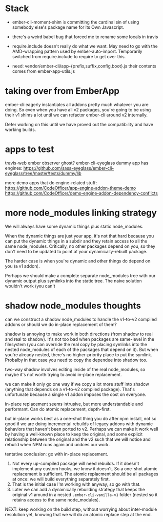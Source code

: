# Stack
 - ember-cli-moment-shim is committing the cardinal sin of using somebody else's package name for its Own Javascript.

 - there's a weird babel bug that forced me to rename some locals in travis

 - require.include doesn't really do what we want. May need to go with the AMD-wrapping pattern used by ember-auto-import. Temporarily switched from require.include to require to get over this.

 - need: vendor/ember-cli/app-{prefix,suffix,config,boot}.js
   their contents comes from ember-app-utils.js

# taking over from EmberApp

ember-cli eagerly instantiates all addons pretty much whatever you are doing. So even when you have all v2 packages, you're going to be using their v1 shims a lot until we can refactor ember-cli around v2 internally.

Defer working on this until we have proved out the compatibility and have working builds.

# apps to test

travis-web
ember observer
ghost?
ember-cli-eyeglass dummy app has engines: https://github.com/sass-eyeglass/ember-cli-eyeglass/tree/master/tests/dummy/lib

more demo apps that do engine-related stuff:
https://github.com/CodeOfficer/app-engine-addon-theme-demo
https://github.com/CodeOfficer/demo-engine-addon-dependency-conflicts

# more node_modules linking strategy

We will always have some dynamic things plus static node_modules.

When the dynamic things are just your app, it's not that hard because you can put the dynamic things in a subdir and they retain access to all the same node_modules. Critically, no other packages depend on you, so they don't need to be updated to point at your dynamically-rebuilt package.

The harder case is when you're dynamic and other things do depend on you (a v1 addon).

Perhaps we should make a complete separate node_modules tree with our dynamic output plus symlinks into the static tree. The naive solution wouldn't work (you can't

# shadow node_modules thoughts

can we construct a shadow node_modules to handle the v1-to-v2 compiled addons or should we do in-place replacement of them?

shadow is annoying to make work in both directions (from shadow to real and real to shadow). It's not too bad when packages are same-level in the filesystem (you can override the real copy by placing symlinks into the nested node_modules of each of the packages that depend on it). But when you're already nested, there's no higher-priority place to put the symlink. Probalby in that case you need to copy the dependee into shadow too.

two-way shadow involves editing inside of the real node_modules, so maybe it's not worth trying to avoid in-place replacement.

we can make it only go one way if we copy a lot more stuff into shadow (anything that depends on a v1-to-v2 compiled package). That's unfortunate because a single v1 addon imposes the cost on everyone.

in-place replacement seems intrusive, but more understandable and performant. Can do atomic replacement, depth-first.

but in-place works best as a one-shot thing you do after npm install, not so good if we are doing incremental rebuilds of legacy addons with dynamic behaviors that haven't been ported to v2. Perhaps we can make it work well by having a well-known place to keep the original, and some explicit relationship between the original and the v2 such that we will notice and rebuild when NPM runs again and undoes our work.

tentative conclusion: go with in-place replacement.
  1. Not every up-compiled package will need rebuilds. If it doesn't implement any custom hooks, we know it doesn't. So a one-shot atomic replacement is sufficient. The atomic replacment should be all packages at once: we will build everything separately first.
  2. That is the initial case I'm working with anyway, so go with that.
  3. Later we can add a dynamically rebuilding strategy that keeps the original v1 around in a nested `.ember-cli-vanilla-v1` folder (nested so it retains access to the same node_modules).

NEXT: keep working on the build step, without worrying about inter-module resolution yet, knowing that we will do an atomic replace step at the end.


